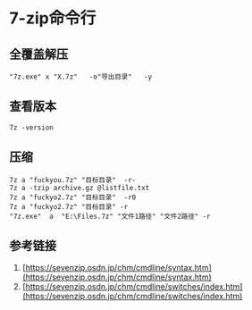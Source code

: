# 7-zip命令行


## 全覆盖解压
```
"7z.exe" x "X.7z"   -o"导出目录"   -y
```


## 查看版本
```
7z -version
```

## 压缩
```
7z a "fuckyou.7z" "目标目录"  -r-
7z a -tzip archive.gz @listfile.txt
7z a "fuckyo2.7z" "目标目录"  -r0
7z a "fuckyo2.7z" "目标目录" -r
"7z.exe"  a  "E:\Files.7z" "文件1路径" "文件2路径" -r
```



## 参考链接
1. [https://sevenzip.osdn.jp/chm/cmdline/syntax.htm](https://sevenzip.osdn.jp/chm/cmdline/syntax.htm)
1. [https://sevenzip.osdn.jp/chm/cmdline/switches/index.htm](https://sevenzip.osdn.jp/chm/cmdline/switches/index.htm)
